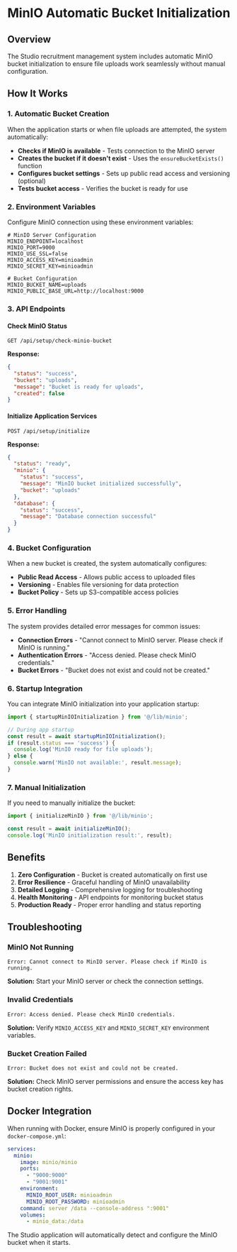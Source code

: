 # MinIO Automatic Bucket Initialization

## Overview

The Studio recruitment management system includes automatic MinIO bucket initialization to ensure file uploads work seamlessly without manual configuration.

## How It Works

### 1. Automatic Bucket Creation

When the application starts or when file uploads are attempted, the system automatically:

- **Checks if MinIO is available** - Tests connection to the MinIO server
- **Creates the bucket if it doesn't exist** - Uses the `ensureBucketExists()` function
- **Configures bucket settings** - Sets up public read access and versioning (optional)
- **Tests bucket access** - Verifies the bucket is ready for use

### 2. Environment Variables

Configure MinIO connection using these environment variables:

```env
# MinIO Server Configuration
MINIO_ENDPOINT=localhost
MINIO_PORT=9000
MINIO_USE_SSL=false
MINIO_ACCESS_KEY=minioadmin
MINIO_SECRET_KEY=minioadmin

# Bucket Configuration
MINIO_BUCKET_NAME=uploads
MINIO_PUBLIC_BASE_URL=http://localhost:9000
```

### 3. API Endpoints

#### Check MinIO Status
```http
GET /api/setup/check-minio-bucket
```

**Response:**
```json
{
  "status": "success",
  "bucket": "uploads",
  "message": "Bucket is ready for uploads",
  "created": false
}
```

#### Initialize Application Services
```http
POST /api/setup/initialize
```

**Response:**
```json
{
  "status": "ready",
  "minio": {
    "status": "success",
    "message": "MinIO bucket initialized successfully",
    "bucket": "uploads"
  },
  "database": {
    "status": "success",
    "message": "Database connection successful"
  }
}
```

### 4. Bucket Configuration

When a new bucket is created, the system automatically configures:

- **Public Read Access** - Allows public access to uploaded files
- **Versioning** - Enables file versioning for data protection
- **Bucket Policy** - Sets up S3-compatible access policies

### 5. Error Handling

The system provides detailed error messages for common issues:

- **Connection Errors** - "Cannot connect to MinIO server. Please check if MinIO is running."
- **Authentication Errors** - "Access denied. Please check MinIO credentials."
- **Bucket Errors** - "Bucket does not exist and could not be created."

### 6. Startup Integration

You can integrate MinIO initialization into your application startup:

```typescript
import { startupMinIOInitialization } from '@/lib/minio';

// During app startup
const result = await startupMinIOInitialization();
if (result.status === 'success') {
  console.log('MinIO ready for file uploads');
} else {
  console.warn('MinIO not available:', result.message);
}
```

### 7. Manual Initialization

If you need to manually initialize the bucket:

```typescript
import { initializeMinIO } from '@/lib/minio';

const result = await initializeMinIO();
console.log('MinIO initialization result:', result);
```

## Benefits

1. **Zero Configuration** - Bucket is created automatically on first use
2. **Error Resilience** - Graceful handling of MinIO unavailability
3. **Detailed Logging** - Comprehensive logging for troubleshooting
4. **Health Monitoring** - API endpoints for monitoring bucket status
5. **Production Ready** - Proper error handling and status reporting

## Troubleshooting

### MinIO Not Running
```
Error: Cannot connect to MinIO server. Please check if MinIO is running.
```
**Solution:** Start your MinIO server or check the connection settings.

### Invalid Credentials
```
Error: Access denied. Please check MinIO credentials.
```
**Solution:** Verify `MINIO_ACCESS_KEY` and `MINIO_SECRET_KEY` environment variables.

### Bucket Creation Failed
```
Error: Bucket does not exist and could not be created.
```
**Solution:** Check MinIO server permissions and ensure the access key has bucket creation rights.

## Docker Integration

When running with Docker, ensure MinIO is properly configured in your `docker-compose.yml`:

```yaml
services:
  minio:
    image: minio/minio
    ports:
      - "9000:9000"
      - "9001:9001"
    environment:
      MINIO_ROOT_USER: minioadmin
      MINIO_ROOT_PASSWORD: minioadmin
    command: server /data --console-address ":9001"
    volumes:
      - minio_data:/data
```

The Studio application will automatically detect and configure the MinIO bucket when it starts. 